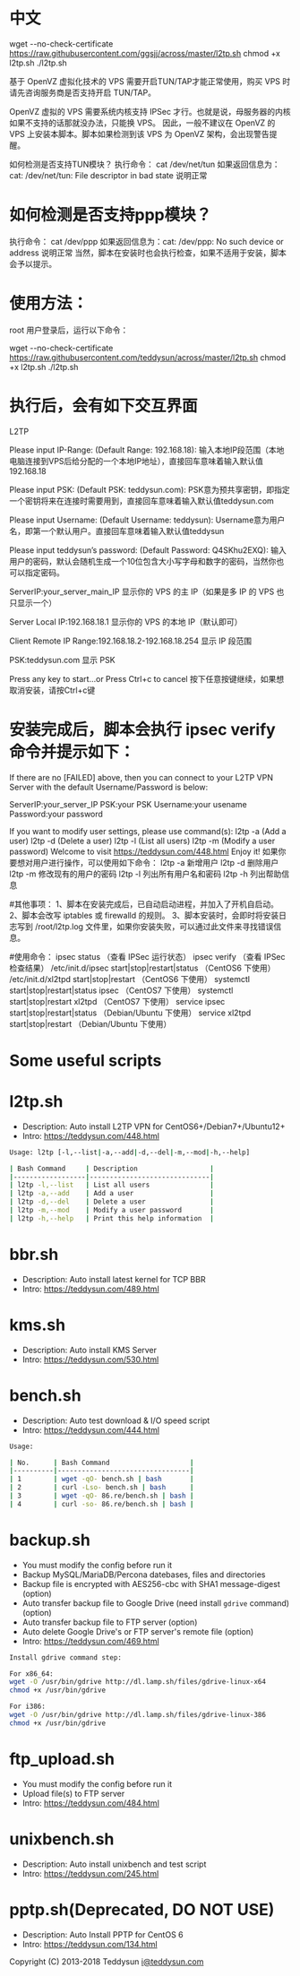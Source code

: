 # 中文
wget --no-check-certificate https://raw.githubusercontent.com/ggsjj/across/master/l2tp.sh
chmod +x l2tp.sh
./l2tp.sh


基于 OpenVZ 虚拟化技术的 VPS 需要开启TUN/TAP才能正常使用，购买 VPS 时请先咨询服务商是否支持开启 TUN/TAP。

OpenVZ 虚拟的 VPS 需要系统内核支持 IPSec 才行。也就是说，母服务器的内核如果不支持的话那就没办法，只能换 VPS。
因此，一般不建议在 OpenVZ 的 VPS 上安装本脚本。脚本如果检测到该 VPS 为 OpenVZ 架构，会出现警告提醒。

如何检测是否支持TUN模块？
执行命令：
cat /dev/net/tun
如果返回信息为：cat: /dev/net/tun: File descriptor in bad state 说明正常

# 如何检测是否支持ppp模块？
执行命令：
cat /dev/ppp
如果返回信息为：cat: /dev/ppp: No such device or address 说明正常
当然，脚本在安装时也会执行检查，如果不适用于安装，脚本会予以提示。

# 使用方法：
root 用户登录后，运行以下命令：

wget --no-check-certificate https://raw.githubusercontent.com/teddysun/across/master/l2tp.sh
chmod +x l2tp.sh
./l2tp.sh

# 执行后，会有如下交互界面

 L2TP

Please input IP-Range:
(Default Range: 192.168.18):
输入本地IP段范围（本地电脑连接到VPS后给分配的一个本地IP地址），直接回车意味着输入默认值192.168.18

Please input PSK:
(Default PSK: teddysun.com):
PSK意为预共享密钥，即指定一个密钥将来在连接时需要用到，直接回车意味着输入默认值teddysun.com

Please input Username:
(Default Username: teddysun):
Username意为用户名，即第一个默认用户。直接回车意味着输入默认值teddysun

Please input teddysun’s password:
(Default Password: Q4SKhu2EXQ):
输入用户的密码，默认会随机生成一个10位包含大小写字母和数字的密码，当然你也可以指定密码。

ServerIP:your_server_main_IP
显示你的 VPS 的主 IP（如果是多 IP 的 VPS 也只显示一个）

Server Local IP:192.168.18.1
显示你的 VPS 的本地 IP（默认即可）

Client Remote IP Range:192.168.18.2-192.168.18.254
显示 IP 段范围

PSK:teddysun.com
显示 PSK

Press any key to start…or Press Ctrl+c to cancel
按下任意按键继续，如果想取消安装，请按Ctrl+c键

# 安装完成后，脚本会执行 ipsec verify 命令并提示如下：

If there are no [FAILED] above, then you can connect to your
L2TP VPN Server with the default Username/Password is below:

ServerIP:your_server_IP
PSK:your PSK
Username:your usename
Password:your password

 If you want to modify user settings, please use command(s):
 l2tp -a (Add a user)
 l2tp -d (Delete a user)
 l2tp -l (List all users)
 l2tp -m (Modify a user password)
 Welcome to visit https://teddysun.com/448.html
 Enjoy it!
如果你要想对用户进行操作，可以使用如下命令：
 l2tp -a 新增用户
 l2tp -d 删除用户
 l2tp -m 修改现有的用户的密码
 l2tp -l 列出所有用户名和密码
 l2tp -h 列出帮助信息

#其他事项：
1、脚本在安装完成后，已自动启动进程，并加入了开机自启动。
2、脚本会改写 iptables 或 firewalld 的规则。
3、脚本安装时，会即时将安装日志写到 /root/l2tp.log 文件里，如果你安装失败，可以通过此文件来寻找错误信息。

#使用命令：
 ipsec status （查看 IPSec 运行状态）
 ipsec verify （查看 IPSec 检查结果）
 /etc/init.d/ipsec start|stop|restart|status （CentOS6 下使用）
 /etc/init.d/xl2tpd start|stop|restart （CentOS6 下使用）
 systemctl start|stop|restart|status ipsec （CentOS7 下使用）
 systemctl start|stop|restart xl2tpd （CentOS7 下使用）
 service ipsec start|stop|restart|status （Debian/Ubuntu 下使用）
 service xl2tpd start|stop|restart （Debian/Ubuntu 下使用）











# Some useful scripts
l2tp.sh
=======

- Description: Auto install L2TP VPN for CentOS6+/Debian7+/Ubuntu12+
- Intro: https://teddysun.com/448.html
```bash
Usage: l2tp [-l,--list|-a,--add|-d,--del|-m,--mod|-h,--help]

| Bash Command     | Description                  |
|------------------|------------------------------|
| l2tp -l,--list   | List all users               |
| l2tp -a,--add    | Add a user                   |
| l2tp -d,--del    | Delete a user                |
| l2tp -m,--mod    | Modify a user password       |
| l2tp -h,--help   | Print this help information  |
```

bbr.sh
======

- Description: Auto install latest kernel for TCP BBR
- Intro: https://teddysun.com/489.html

kms.sh
======

- Description: Auto install KMS Server
- Intro: https://teddysun.com/530.html

bench.sh
========

- Description: Auto test download & I/O speed script
- Intro: https://teddysun.com/444.html
```bash
Usage:

| No.      | Bash Command                    |
|----------|---------------------------------|
| 1        | wget -qO- bench.sh | bash       |
| 2        | curl -Lso- bench.sh | bash      |
| 3        | wget -qO- 86.re/bench.sh | bash |
| 4        | curl -so- 86.re/bench.sh | bash |
```

backup.sh
=========

- You must modify the config before run it
- Backup MySQL/MariaDB/Percona datebases, files and directories
- Backup file is encrypted with AES256-cbc with SHA1 message-digest (option)
- Auto transfer backup file to Google Drive (need install `gdrive` command) (option)
- Auto transfer backup file to FTP server (option)
- Auto delete Google Drive's or FTP server's remote file (option)
- Intro: https://teddysun.com/469.html

```bash
Install gdrive command step:

For x86_64: 
wget -O /usr/bin/gdrive http://dl.lamp.sh/files/gdrive-linux-x64
chmod +x /usr/bin/gdrive

For i386: 
wget -O /usr/bin/gdrive http://dl.lamp.sh/files/gdrive-linux-386
chmod +x /usr/bin/gdrive
```

ftp_upload.sh
=============

- You must modify the config before run it
- Upload file(s) to FTP server
- Intro: https://teddysun.com/484.html

unixbench.sh
============

- Description: Auto install unixbench and test script
- Intro: https://teddysun.com/245.html

pptp.sh(Deprecated, DO NOT USE)
===================

- Description: Auto Install PPTP for CentOS 6
- Intro: https://teddysun.com/134.html

Copyright (C) 2013-2018 Teddysun <i@teddysun.com>
